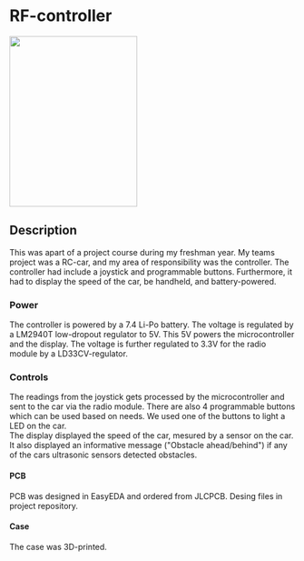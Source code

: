 # RF-controller
<img src="https://user-images.githubusercontent.com/83133831/192849107-02060bf8-b10f-4f93-b036-a338e187cc33.jpg" width="225" height="300">

## Description
This was apart of a project course during my freshman year. My teams project was a RC-car, and my area of responsibility was the controller. The controller had include a joystick and programmable buttons. Furthermore, it had to display the speed of the car, be handheld, and battery-powered. 

### Power
The controller is powered by a 7.4 Li-Po battery. The voltage is regulated by a LM2940T low-dropout regulator to 5V. This 5V powers the microcontroller and the display. The voltage is further regulated to 3.3V for the radio module by a LD33CV-regulator.

### Controls
The readings from the joystick gets processed by the microcontroller and sent to the car via the radio module. There are also 4 programmable buttons which can be used based on needs. We used one of the buttons to light a LED on the car.<br />
The display displayed the speed of the car, mesured by a sensor on the car. It also displayed an informative message ("Obstacle ahead/behind") if any of the cars ultrasonic sensors detected obstacles.

#### PCB
PCB was designed in EasyEDA and ordered from JLCPCB. Desing files in project repository.

#### Case
The case was 3D-printed.
